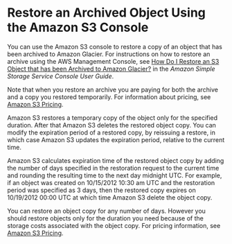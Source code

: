 # Restore an Archived Object Using the Amazon S3 Console<a name="restoring-objects-console"></a>

You can use the Amazon S3 console to restore a copy of an object that has been archived to Amazon Glacier\. For instructions on how to restore an archive using the AWS Management Console, see [ How Do I Restore an S3 Object that has been Archived to Amazon Glacier?](http://docs.aws.amazon.com/AmazonS3/latest/user-guide/restore-archived-objects.html) in the *Amazon Simple Storage Service Console User Guide*\.

Note that when you restore an archive you are paying for both the archive and a copy you restored temporarily\. For information about pricing, see [Amazon S3 Pricing](https://aws.amazon.com/s3/pricing/)\. 

Amazon S3 restores a temporary copy of the object only for the specified duration\. After that Amazon S3 deletes the restored object copy\. You can modify the expiration period of a restored copy, by reissuing a restore, in which case Amazon S3 updates the expiration period, relative to the current time\. 

Amazon S3 calculates expiration time of the restored object copy by adding the number of days specified in the restoration request to the current time and rounding the resulting time to the next day midnight UTC\. For example, if an object was created on 10/15/2012 10:30 am UTC and the restoration period was specified as 3 days, then the restored copy expires on 10/19/2012 00:00 UTC at which time Amazon S3 delete the object copy\. 

You can restore an object copy for any number of days\. However you should restore objects only for the duration you need because of the storage costs associated with the object copy\. For pricing information, see [Amazon S3 Pricing](https://aws.amazon.com/s3/pricing/)\.